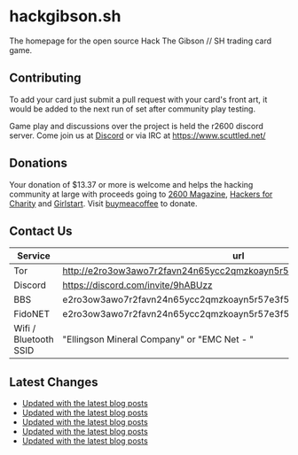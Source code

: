 # hackgibson.sh
The homepage for the open source Hack The Gibson // SH trading card game.


## Contributing

To add your card just submit a pull request with your card's front art, it would be added to the next run of set after community play testing.

Game play and discussions over the project is held the r2600 discord server. Come join us at [Discord](https://discord.com/invite/9hABUzz) or via IRC at https://www.scuttled.net/


## Donations

Your donation of $13.37 or more is welcome and helps the hacking community at large with proceeds going to [2600 Magazine](https://2600.com/), [Hackers for Charity](https://hackersforcharity.org) and [Girlstart](https://girlstart.org).  Visit [buymeacoffee](https://www.buymeacoffee.com/hackgibson.sh) to donate.


## Contact Us

Service | url
-|-
Tor | http://e2ro3ow3awo7r2favn24n65ycc2qmzkoayn5r57e3f56nvjwdcgg32ad.onion
Discord | https://discord.com/invite/9hABUzz
BBS | e2ro3ow3awo7r2favn24n65ycc2qmzkoayn5r57e3f56nvjwdcgg32ad.onion:23
FidoNET | e2ro3ow3awo7r2favn24n65ycc2qmzkoayn5r57e3f56nvjwdcgg32ad.onion:24554
Wifi / Bluetooth SSID | "Ellingson Mineral Company" or "EMC Net - <fidonet address>"

## Latest Changes
<!-- BLOG-POST-LIST:START -->
- [Updated with the latest blog posts](https://github.com/DFW2600/hackgibson.sh/commit/cf707c1bf1f4b62eda1af7952eb5134c7c4d07bd)
- [Updated with the latest blog posts](https://github.com/DFW2600/hackgibson.sh/commit/a5f87515607c3f9487edf2c9263b8eb60db1b6c5)
- [Updated with the latest blog posts](https://github.com/DFW2600/hackgibson.sh/commit/826c245addc6e226d34f4a05e6abffc47c5942b6)
- [Updated with the latest blog posts](https://github.com/DFW2600/hackgibson.sh/commit/1f791f3c136aa18f5edce606cee25f19c6d6fba9)
- [Updated with the latest blog posts](https://github.com/DFW2600/hackgibson.sh/commit/3edd564786bd48c3577e9a06be9b6eaa4a7f1ada)
<!-- BLOG-POST-LIST:END -->
